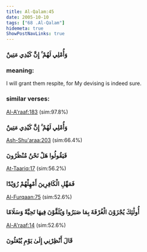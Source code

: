 ```yaml
---
title: Al-Qalam:45
date: 2005-10-10
tags: ["68 .Al-Qalam"]
hidemeta: true 
ShowPostNavLinks: true 
---
```

### وَأُمْلِي لَهُمْ ۚ إِنَّ كَيْدِي مَتِينٌ
### meaning: 
I will grant them respite, for My devising is indeed sure.
### similar verses: 

[Al-A'raaf:183](/7/183) (sim:97.8%)

### وَأُمْلِي لَهُمْ ۚ إِنَّ كَيْدِي مَتِينٌ

[Ash-Shu'araa:203](/26/203) (sim:66.4%)

### فَيَقُولُوا هَلْ نَحْنُ مُنْظَرُونَ

[At-Taariq:17](/86/17) (sim:56.2%)

### فَمَهِّلِ الْكَافِرِينَ أَمْهِلْهُمْ رُوَيْدًا

[Al-Furqaan:75](/25/75) (sim:52.6%)

### أُولَٰئِكَ يُجْزَوْنَ الْغُرْفَةَ بِمَا صَبَرُوا وَيُلَقَّوْنَ فِيهَا تَحِيَّةً وَسَلَامًا

[Al-A'raaf:14](/7/14) (sim:52.6%)

### قَالَ أَنْظِرْنِي إِلَىٰ يَوْمِ يُبْعَثُونَ

